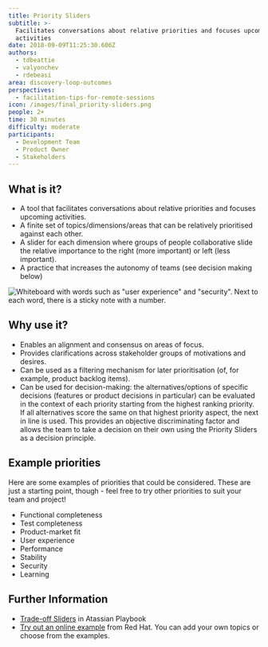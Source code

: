 ```yaml
---
title: Priority Sliders
subtitle: >-
  Facilitates conversations about relative priorities and focuses upcoming
  activities
date: 2018-09-09T11:25:30.606Z
authors:
  - tdbeattie
  - valyonchev
  - rdebeasi
area: discovery-loop-outcomes
perspectives:
  - facilitation-tips-for-remote-sessions
icon: /images/final_priority-sliders.png
people: 2+
time: 30 minutes
difficulty: moderate
participants:
  - Development Team
  - Product Owner
  - Stakeholders
---
```

## What is it?

* A tool that facilitates conversations about relative priorities and focuses upcoming activities.
* A finite set of topics/dimensions/areas that can be relatively prioritised against each other.
* A slider for each dimension where groups of people collaborative slide the relative importance to the right (more important) or left (less important).
* A practice that increases the autonomy of teams (see decision making below)

![Whiteboard with words such as "user experience" and "security". Next to each word, there is a sticky note with a number.](/images/sliders.jpg)

## Why use it?

* Enables an alignment and consensus on areas of focus.
* Provides clarifications across stakeholder groups of motivations and desires.
* Can be used as a filtering mechanism for later prioritisation (of, for example, product backlog items).
* Can be used for decision-making: the alternatives/options of specific decisions (features or product decisions in particular) can be evaluated in the context of each priority starting from the highest ranking priority. If all alternatives score the same on that highest priority aspect, the next in line is used. This provides an objective discriminating factor and allows the team to take a decision on their own using the Priority Sliders as a decision principle.

## Example priorities

Here are some examples of priorities that could be considered. These are just a starting point, though - feel free to try other priorities to suit your team and project!

* Functional completeness
* Test completeness
* Product-market fit
* User experience
* Performance
* Stability
* Security
* Learning

## Further Information

* [Trade-off Sliders](https://www.atlassian.com/team-playbook/plays/trade-off-sliders) in Atassian Playbook
* [Try out an online example](https://www.ready-to-innovate.com/priority-sliders) from Red Hat.  You can add your own topics or choose from the examples.


